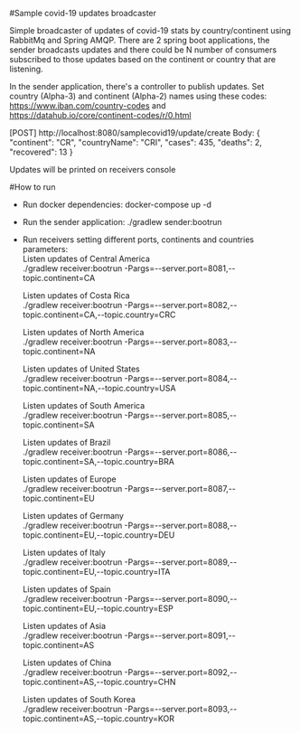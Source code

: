 #Sample covid-19 updates broadcaster

Simple broadcaster of updates of covid-19 stats by country/continent using RabbitMq and Spring AMQP. 
There are 2 spring boot applications, the sender broadcasts updates and there could be N number of consumers
subscribed to those updates based on the continent or country that are listening.

In the sender application, there's a controller to publish updates.
Set country (Alpha-3) and continent (Alpha-2) names using these codes: https://www.iban.com/country-codes and https://datahub.io/core/continent-codes/r/0.html

[POST] http://localhost:8080/samplecovid19/update/create
Body: 
{
    "continent": "CR",
    "countryName": "CRI",
    "cases": 435,
    "deaths": 2,
    "recovered": 13
}

Updates will be printed on receivers console

#How to run

+ Run docker dependencies: docker-compose up -d
+ Run the sender application: ./gradlew sender:bootrun
+ Run receivers setting different ports, continents and countries parameters:<br/>
    Listen updates of Central America <br/>
    ./gradlew receiver:bootrun -Pargs=--server.port=8081,--topic.continent=CA
    
    Listen updates of Costa Rica <br/>
    ./gradlew receiver:bootrun -Pargs=--server.port=8082,--topic.continent=CA,--topic.country=CRC
    
    Listen updates of North America <br/>
    ./gradlew receiver:bootrun -Pargs=--server.port=8083,--topic.continent=NA
    
    Listen updates of United States <br/>
    ./gradlew receiver:bootrun -Pargs=--server.port=8084,--topic.continent=NA,--topic.country=USA
    
    Listen updates of South America <br/>
    ./gradlew receiver:bootrun -Pargs=--server.port=8085,--topic.continent=SA
    
    Listen updates of Brazil <br/>
    ./gradlew receiver:bootrun -Pargs=--server.port=8086,--topic.continent=SA,--topic.country=BRA
    
    Listen updates of Europe <br/>
    ./gradlew receiver:bootrun -Pargs=--server.port=8087,--topic.continent=EU
    
    Listen updates of Germany <br/>
    ./gradlew receiver:bootrun -Pargs=--server.port=8088,--topic.continent=EU,--topic.country=DEU
    
    Listen updates of Italy <br/>
    ./gradlew receiver:bootrun -Pargs=--server.port=8089,--topic.continent=EU,--topic.country=ITA
    
    Listen updates of Spain <br/>
    ./gradlew receiver:bootrun -Pargs=--server.port=8090,--topic.continent=EU,--topic.country=ESP
    
    Listen updates of Asia <br/>
    ./gradlew receiver:bootrun -Pargs=--server.port=8091,--topic.continent=AS
    
    Listen updates of China <br/>
    ./gradlew receiver:bootrun -Pargs=--server.port=8092,--topic.continent=AS,--topic.country=CHN
    
    Listen updates of South Korea <br/>
    ./gradlew receiver:bootrun -Pargs=--server.port=8093,--topic.continent=AS,--topic.country=KOR